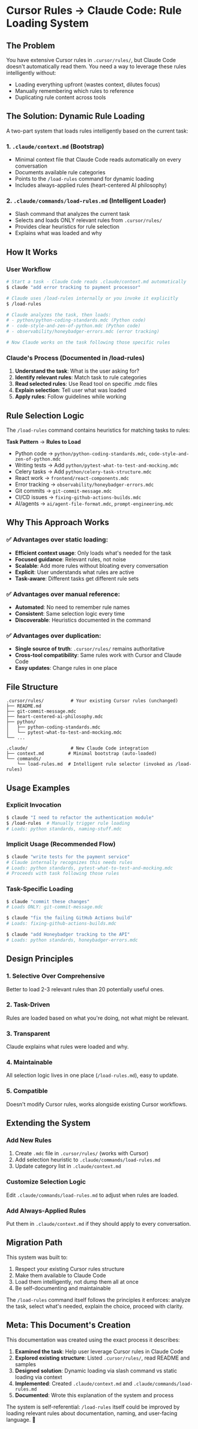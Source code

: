 # Cursor Rules → Claude Code: Rule Loading System

## The Problem

You have extensive Cursor rules in `.cursor/rules/`, but Claude Code doesn't automatically read them. You need a way to leverage these rules intelligently without:

- Loading everything upfront (wastes context, dilutes focus)
- Manually remembering which rules to reference
- Duplicating rule content across tools

## The Solution: Dynamic Rule Loading

A two-part system that loads rules intelligently based on the current task:

### 1. `.claude/context.md` (Bootstrap)

- Minimal context file that Claude Code reads automatically on every conversation
- Documents available rule categories
- Points to the `/load-rules` command for dynamic loading
- Includes always-applied rules (heart-centered AI philosophy)

### 2. `.claude/commands/load-rules.md` (Intelligent Loader)

- Slash command that analyzes the current task
- Selects and loads ONLY relevant rules from `.cursor/rules/`
- Provides clear heuristics for rule selection
- Explains what was loaded and why

## How It Works

### User Workflow

```bash
# Start a task - Claude Code reads .claude/context.md automatically
$ claude "add error tracking to payment processor"

# Claude uses /load-rules internally or you invoke it explicitly
$ /load-rules

# Claude analyzes the task, then loads:
# - python/python-coding-standards.mdc (Python code)
# - code-style-and-zen-of-python.mdc (Python code)
# - observability/honeybadger-errors.mdc (error tracking)

# Now Claude works on the task following those specific rules
```

### Claude's Process (Documented in /load-rules)

1. **Understand the task**: What is the user asking for?
2. **Identify relevant rules**: Match task to rule categories
3. **Read selected rules**: Use Read tool on specific .mdc files
4. **Explain selection**: Tell user what was loaded
5. **Apply rules**: Follow guidelines while working

## Rule Selection Logic

The `/load-rules` command contains heuristics for matching tasks to rules:

**Task Pattern** → **Rules to Load**

- Python code → `python/python-coding-standards.mdc`, `code-style-and-zen-of-python.mdc`
- Writing tests → Add `python/pytest-what-to-test-and-mocking.mdc`
- Celery tasks → Add `python/celery-task-structure.mdc`
- React work → `frontend/react-components.mdc`
- Error tracking → `observability/honeybadger-errors.mdc`
- Git commits → `git-commit-message.mdc`
- CI/CD issues → `fixing-github-actions-builds.mdc`
- AI/agents → `ai/agent-file-format.mdc`, `prompt-engineering.mdc`

## Why This Approach Works

### ✅ Advantages over static loading:

- **Efficient context usage**: Only loads what's needed for the task
- **Focused guidance**: Relevant rules, not noise
- **Scalable**: Add more rules without bloating every conversation
- **Explicit**: User understands what rules are active
- **Task-aware**: Different tasks get different rule sets

### ✅ Advantages over manual reference:

- **Automated**: No need to remember rule names
- **Consistent**: Same selection logic every time
- **Discoverable**: Heuristics documented in the command

### ✅ Advantages over duplication:

- **Single source of truth**: `.cursor/rules/` remains authoritative
- **Cross-tool compatibility**: Same rules work with Cursor and Claude Code
- **Easy updates**: Change rules in one place

## File Structure

```
.cursor/rules/          # Your existing Cursor rules (unchanged)
├── README.md
├── git-commit-message.mdc
├── heart-centered-ai-philosophy.mdc
├── python/
│   ├── python-coding-standards.mdc
│   └── pytest-what-to-test-and-mocking.mdc
└── ...

.claude/                # New Claude Code integration
├── context.md         # Minimal bootstrap (auto-loaded)
└── commands/
    └── load-rules.md  # Intelligent rule selector (invoked as /load-rules)
```

## Usage Examples

### Explicit Invocation

```bash
$ claude "I need to refactor the authentication module"
$ /load-rules  # Manually trigger rule loading
# Loads: python standards, naming-stuff.mdc
```

### Implicit Usage (Recommended Flow)

```bash
$ claude "write tests for the payment service"
# Claude internally recognizes this needs rules
# Loads: python standards, pytest-what-to-test-and-mocking.mdc
# Proceeds with task following those rules
```

### Task-Specific Loading

```bash
$ claude "commit these changes"
# Loads ONLY: git-commit-message.mdc

$ claude "fix the failing GitHub Actions build"
# Loads: fixing-github-actions-builds.mdc

$ claude "add Honeybadger tracking to the API"
# Loads: python standards, honeybadger-errors.mdc
```

## Design Principles

### 1. **Selective Over Comprehensive**

Better to load 2-3 relevant rules than 20 potentially useful ones.

### 2. **Task-Driven**

Rules are loaded based on what you're doing, not what might be relevant.

### 3. **Transparent**

Claude explains what rules were loaded and why.

### 4. **Maintainable**

All selection logic lives in one place (`/load-rules.md`), easy to update.

### 5. **Compatible**

Doesn't modify Cursor rules, works alongside existing Cursor workflows.

## Extending the System

### Add New Rules

1. Create `.mdc` file in `.cursor/rules/` (works with Cursor)
2. Add selection heuristic to `.claude/commands/load-rules.md`
3. Update category list in `.claude/context.md`

### Customize Selection Logic

Edit `.claude/commands/load-rules.md` to adjust when rules are loaded.

### Add Always-Applied Rules

Put them in `.claude/context.md` if they should apply to every conversation.

## Migration Path

This system was built to:

1. Respect your existing Cursor rules structure
2. Make them available to Claude Code
3. Load them intelligently, not dump them all at once
4. Be self-documenting and maintainable

The `/load-rules` command itself follows the principles it enforces: analyze the task, select what's needed, explain the choice, proceed with clarity.

## Meta: This Document's Creation

This documentation was created using the exact process it describes:

1. **Examined the task**: Help user leverage Cursor rules in Claude Code
2. **Explored existing structure**: Listed `.cursor/rules/`, read README and samples
3. **Designed solution**: Dynamic loading via slash command vs static loading via context
4. **Implemented**: Created `.claude/context.md` and `.claude/commands/load-rules.md`
5. **Documented**: Wrote this explanation of the system and process

The system is self-referential: `/load-rules` itself could be improved by loading relevant rules about documentation, naming, and user-facing language. 🙂
